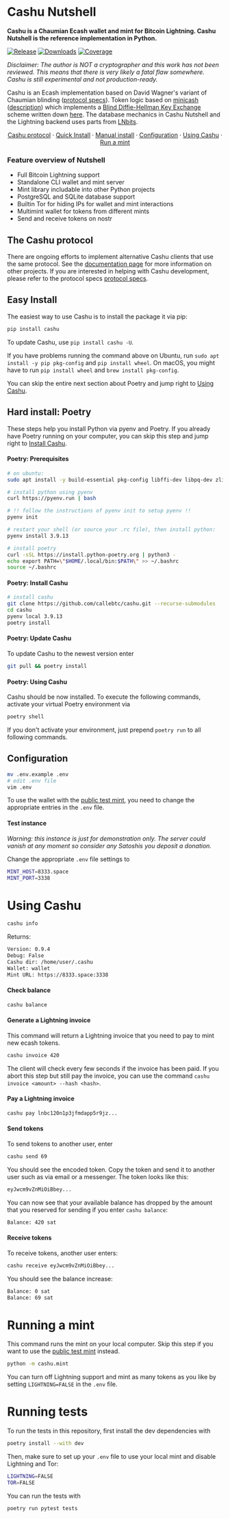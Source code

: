 # Cashu Nutshell

**Cashu is a Chaumian Ecash wallet and mint for Bitcoin Lightning. Cashu Nutshell is the reference implementation in Python.**

<a href="https://pypi.org/project/cashu/"><img alt="Release" src="https://img.shields.io/pypi/v/cashu?color=black"></a> <a href="https://pepy.tech/project/cashu"> <img alt="Downloads" src="https://pepy.tech/badge/cashu"></a> <a href="https://app.codecov.io/gh/cashubtc/cashu"><img alt="Coverage" src="https://img.shields.io/codecov/c/gh/cashubtc/cashu"></a>


*Disclaimer: The author is NOT a cryptographer and this work has not been reviewed. This means that there is very likely a fatal flaw somewhere. Cashu is still experimental and not production-ready.*

Cashu is an Ecash implementation based on David Wagner's variant of Chaumian blinding ([protocol specs](https://github.com/cashubtc/nuts)). Token logic based on [minicash](https://github.com/phyro/minicash) ([description](https://gist.github.com/phyro/935badc682057f418842c72961cf096c)) which implements a [Blind Diffie-Hellman Key Exchange](https://cypherpunks.venona.com/date/1996/03/msg01848.html) scheme written down [here](https://gist.github.com/RubenSomsen/be7a4760dd4596d06963d67baf140406). The database mechanics in Cashu Nutshell and the Lightning backend uses parts from [LNbits](https://github.com/lnbits/lnbits-legend).

<p align="center">
<a href="#cashu-client-protocol">Cashu protocol</a> ·
<a href="#easy-install">Quick Install</a> ·
<a href="#hard-install-poetry">Manual install</a> ·
<a href="#configuration">Configuration</a> ·
<a href="#using-cashu">Using Cashu</a> ·
<a href="#running-a-mint">Run a mint</a>
</p>

### Feature overview of Nutshell

- Full Bitcoin Lightning support
- Standalone CLI wallet and mint server
- Mint library includable into other Python projects
- PostgreSQL and SQLite database support
- Builtin Tor for hiding IPs for wallet and mint interactions
- Multimint wallet for tokens from different mints
- Send and receive tokens on nostr

## The Cashu protocol
There are ongoing efforts to implement alternative Cashu clients that use the same protocol. See the [documentation page](https://docs.cashu.space/) for more information on other projects. If you are interested in helping with Cashu development, please refer to the protocol specs [protocol specs](https://github.com/cashubtc/nuts). 

## Easy Install

The easiest way to use Cashu is to install the package it via pip:
```bash
pip install cashu
```

To update Cashu, use `pip install cashu -U`. 

If you have problems running the command above on Ubuntu, run `sudo apt install -y pip pkg-config` and `pip install wheel`. On macOS, you might have to run `pip install wheel` and `brew install pkg-config`.

You can skip the entire next section about Poetry and jump right to [Using Cashu](#using-cashu).

## Hard install: Poetry
These steps help you install Python via pyenv and Poetry. If you already have Poetry running on your computer, you can skip this step and jump right to [Install Cashu](#poetry-install-cashu).

#### Poetry: Prerequisites

```bash
# on ubuntu:
sudo apt install -y build-essential pkg-config libffi-dev libpq-dev zlib1g-dev libssl-dev python3-dev libsqlite3-dev ncurses-dev libbz2-dev libreadline-dev lzma-dev

# install python using pyenv
curl https://pyenv.run | bash

# !! follow the instructions of pyenv init to setup pyenv !!
pyenv init

# restart your shell (or source your .rc file), then install python:
pyenv install 3.9.13

# install poetry
curl -sSL https://install.python-poetry.org | python3 -
echo export PATH=\"$HOME/.local/bin:$PATH\" >> ~/.bashrc
source ~/.bashrc
```
#### Poetry: Install Cashu
```bash
# install cashu
git clone https://github.com/callebtc/cashu.git --recurse-submodules
cd cashu
pyenv local 3.9.13
poetry install
```

#### Poetry: Update Cashu
To update Cashu to the newest version enter
```bash
git pull && poetry install
```
#### Poetry: Using Cashu

Cashu should be now installed. To execute the following commands, activate your virtual Poetry environment via

```bash
poetry shell
```

If you don't activate your environment, just prepend `poetry run` to all following commands.
## Configuration
```bash
mv .env.example .env
# edit .env file
vim .env
```

To use the wallet with the [public test mint](#test-instance), you need to change the appropriate entries in the `.env` file. 

#### Test instance
*Warning: this instance is just for demonstration only. The server could vanish at any moment so consider any Satoshis you deposit a donation.*

Change the appropriate `.env` file settings to
```bash
MINT_HOST=8333.space
MINT_PORT=3338
```

# Using Cashu
```bash
cashu info
```

Returns:
```bash
Version: 0.9.4
Debug: False
Cashu dir: /home/user/.cashu
Wallet: wallet
Mint URL: https://8333.space:3338
```

#### Check balance
```bash
cashu balance
```

#### Generate a Lightning invoice 

This command will return a Lightning invoice that you need to pay to mint new ecash tokens.

```bash
cashu invoice 420
```

The client will check every few seconds if the invoice has been paid. If you abort this step but still pay the invoice, you can use the command `cashu invoice <amount> --hash <hash>`.

#### Pay a Lightning invoice
```bash
cashu pay lnbc120n1p3jfmdapp5r9jz...
```

#### Send tokens
To send tokens to another user, enter
```bash
cashu send 69
```
You should see the encoded token. Copy the token and send it to another user such as via email or a messenger. The token looks like this:
```bash
eyJwcm9vZnMiOiBbey...
```

You can now see that your available balance has dropped by the amount that you reserved for sending if you enter `cashu balance`:
```bash
Balance: 420 sat
```

#### Receive tokens
To receive tokens, another user enters:
```bash
cashu receive eyJwcm9vZnMiOiBbey...
```
You should see the balance increase:
```bash
Balance: 0 sat
Balance: 69 sat
```


# Running a mint
This command runs the mint on your local computer. Skip this step if you want to use the [public test mint](#test-instance) instead.
```bash
python -m cashu.mint
```

You can turn off Lightning support and mint as many tokens as you like by setting `LIGHTNING=FALSE` in the `.env` file.


# Running tests
To run the tests in this repository, first install the dev dependencies with 
```bash
poetry install --with dev
```

Then, make sure to set up your `.env` file to use your local mint and disable Lightning and Tor:
```bash
LIGHTNING=FALSE
TOR=FALSE
```
You can run the tests with
```bash
poetry run pytest tests
```
